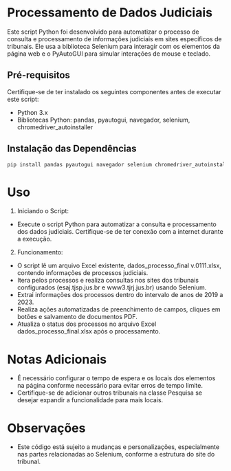 # Processamento de Dados Judiciais

Este script Python foi desenvolvido para automatizar o processo de consulta e processamento de informações judiciais em sites específicos de tribunais. Ele usa a biblioteca Selenium para interagir com os elementos da página web e o PyAutoGUI para simular interações de mouse e teclado.

## Pré-requisitos

Certifique-se de ter instalado os seguintes componentes antes de executar este script:

- Python 3.x
- Bibliotecas Python: pandas, pyautogui, navegador, selenium, chromedriver_autoinstaller

## Instalação das Dependências

```bash
pip install pandas pyautogui navegador selenium chromedriver_autoinstaller
```

# Uso
1. Iniciando o Script:

- Execute o script Python para automatizar a consulta e processamento dos dados judiciais. Certifique-se de ter conexão com a internet durante a execução.

2. Funcionamento:

- O script lê um arquivo Excel existente, dados_processo_final v.0111.xlsx, contendo informações de processos judiciais.
- Itera pelos processos e realiza consultas nos sites dos tribunais configurados (esaj.tjsp.jus.br e www3.tjrj.jus.br) usando Selenium.
- Extrai informações dos processos dentro do intervalo de anos de 2019 a 2023.
- Realiza ações automatizadas de preenchimento de campos, cliques em botões e salvamento de documentos PDF.
- Atualiza o status dos processos no arquivo Excel dados_processo_final.xlsx após o processamento.

# Notas Adicionais
- É necessário configurar o tempo de espera e os locais dos elementos na página conforme necessário para evitar erros de tempo limite.
- Certifique-se de adicionar outros tribunais na classe Pesquisa se desejar expandir a funcionalidade para mais locais.

# Observações
- Este código está sujeito a mudanças e personalizações, especialmente nas partes relacionadas ao Selenium, conforme a estrutura do site do tribunal.
